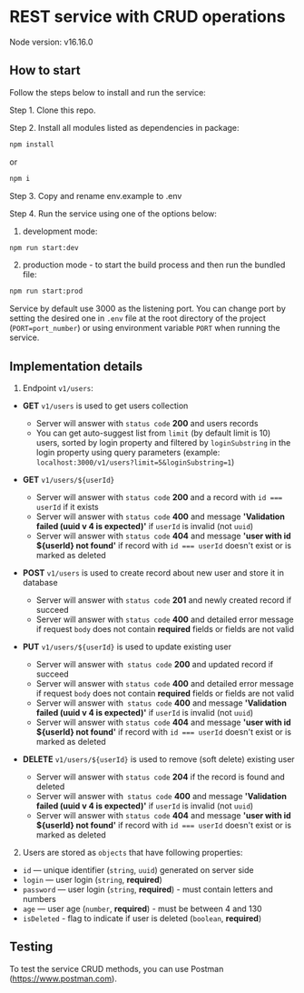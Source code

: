 # REST service with CRUD operations

Node version: v16.16.0

## How to start

Follow the steps below to install and run the service:

Step 1. Clone this repo.

Step 2. Install all modules listed as dependencies in package:

```bash
npm install
```

or

```bash
npm i
```

Step 3. Copy and rename env.example to .env

Step 4. Run the service using one of the options below:

1. development mode:

```bash
npm run start:dev
```

2. production mode - to start the build process and then run the bundled file:

```bash
npm run start:prod
```

Service by default use 3000 as the listening port. You can change port by setting the desired one in `.env` file at the root directory of the project (`PORT=port_number`) or using environment variable `PORT` when running the service.

## Implementation details

1. Endpoint `v1/users`:

- **GET** `v1/users` is used to get users collection

  - Server will answer with `status code` **200** and users records
  - You can get auto-suggest list from `limit` (by default limit is 10) users, sorted by login property and filtered by
    `loginSubstring` in the login property using query parameters (example: `localhost:3000/v1/users?limit=5&loginSubstring=1`)

- **GET** `v1/users/${userId}`

  - Server will answer with `status code` **200** and a record with `id === userId` if it exists
  - Server will answer with `status code` **400** and message **'Validation failed (uuid v 4 is expected)'**
    if `userId` is invalid (not `uuid`)
  - Server will answer with `status code` **404** and message **'user with id ${userId} not found'** if record with `id === userId` doesn't exist or is marked as deleted

- **POST** `v1/users` is used to create record about new user and store it in database

  - Server will answer with `status code` **201** and newly created record if succeed
  - Server will answer with `status code` **400** and detailed error message if request `body` does not contain **required** fields or fields are not valid

- **PUT** `v1/users/${userId}` is used to update existing user

  - Server will answer with` status code` **200** and updated record if succeed
  - Server will answer with `status code` **400** and detailed error message if request `body` does not contain **required** fields or fields are not valid
  - Server will answer with` status code` **400** and message **'Validation failed (uuid v 4 is expected)'** if `userId` is invalid (not `uuid`)
  - Server will answer with `status code` **404** and message **'user with id ${userId} not found'** if record with `id === userId` doesn't exist or is marked as deleted

- **DELETE** `v1/users/${userId}` is used to remove (soft delete) existing user
  - Server will answer with `status code` **204** if the record is found and deleted
  - Server will answer with` status code` **400** and message **'Validation failed (uuid v 4 is expected)'** if `userId` is invalid (not `uuid`)
  - Server will answer with `status code` **404** and message **'user with id ${userId} not found'** if record with `id === userId` doesn't exist or is marked as deleted

2. Users are stored as `objects` that have following properties:

- `id` — unique identifier (`string`, `uuid`) generated on server side
- `login` — user login (`string`, **required**)
- `password` — user login (`string`, **required**) - must contain letters and numbers
- `age` — user age (`number`, **required**) - must be between 4 and 130
- `isDeleted` - flag to indicate if user is deleted (`boolean`, **required**)

## Testing

To test the service CRUD methods, you can use Postman (https://www.postman.com).

